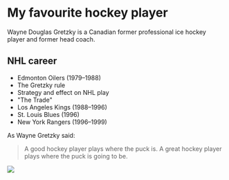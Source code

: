 # My favourite hockey player

Wayne Douglas Gretzky is a Canadian former professional ice hockey player and former head coach.

## NHL career

* Edmonton Oilers (1979–1988)
* The Gretzky rule
* Strategy and effect on NHL play
* "The Trade"
* Los Angeles Kings (1988–1996)
* St. Louis Blues (1996)
* New York Rangers (1996–1999)




As Wayne Gretzky said:

> A good hockey player plays where the puck is.
> A great hockey player plays where the puck is going to be.




<img src="https://upload.wikimedia.org/wikipedia/commons/thumb/0/03/Wayne_Gretzky_2006-02-18_Turin_001.jpg/345px-Wayne_Gretzky_2006-02-18_Turin_001.jpg"/>

